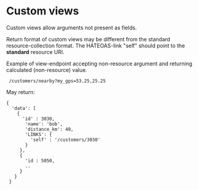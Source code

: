 # Custom views
Custom views allow arguments not present as fields.

Return format of custom views may be different from the standard resource-collection format.
The HATEOAS-link "self" should point to the **standard** resource URI.

Example of view-endpoint accepting non-resource argument and returning calculated (non-resource) value.

     /customers/nearby?my_gps=53.25,25.25

May return:

    {
      'data': [
        {
          'id' : 3030,
           'name': 'bob',
           'distance_km': 40,
           'LINKS': {
             'self' : '/customers/3030'
           }
         },
         {
           'id : 5050,
           ..
         }
       }
     }
